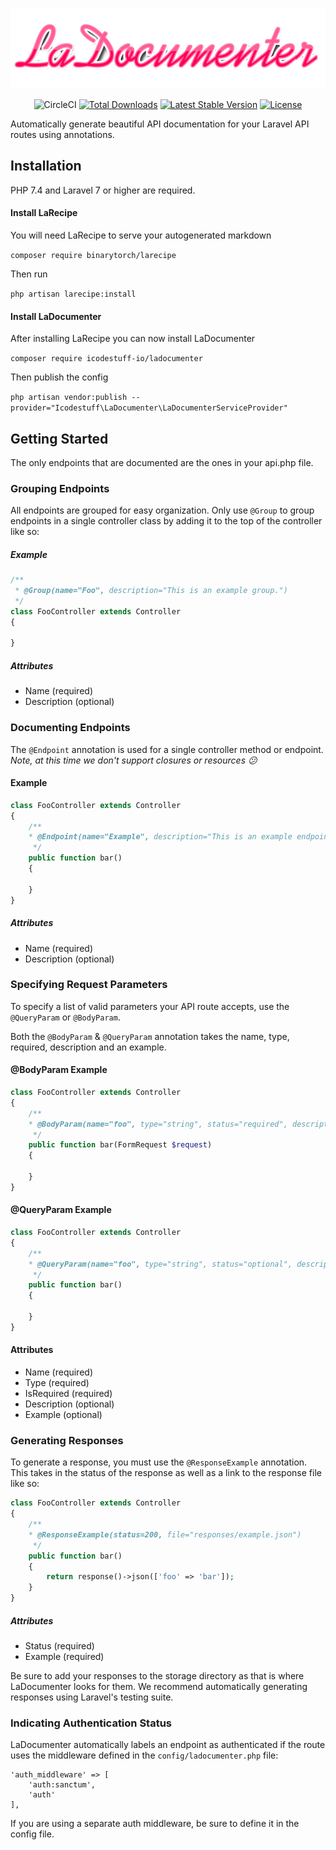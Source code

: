 <p align="center">
    <img src="/logo.png" alt="logo">
</p>

<p align="center">
  <img src="https://circleci.com/gh/Solomon04/documenter.svg" alt="CircleCI">
  <a href="https://packagist.org/packages/solomon04/documentation"><img src="https://poser.pugx.org/solomon04/documentation/d/total.svg" alt="Total Downloads"></a>
  <a href="https://packagist.org/packages/solomon04/documentation"><img src="https://poser.pugx.org/solomon04/documentation/v/stable.svg" alt="Latest Stable Version"></a>
  <a href="https://packagist.org/packages/solomon04/documentation"><img src="https://poser.pugx.org/solomon04/documentation/license.svg" alt="License"></a>
</p>

Automatically generate beautiful API documentation for your Laravel API routes using annotations.

## Installation
PHP 7.4 and Laravel 7 or higher are required.

#### Install LaRecipe
You will need LaRecipe to serve your autogenerated markdown

`composer require binarytorch/larecipe`

Then run

`php artisan larecipe:install`

#### Install LaDocumenter
After installing LaRecipe you can now install LaDocumenter

`composer require icodestuff-io/ladocumenter`

Then publish the config

`php artisan vendor:publish --provider="Icodestuff\LaDocumenter\LaDocumenterServiceProvider"`

## Getting Started
The only endpoints that are documented are the ones in your api.php file. 

### Grouping Endpoints
All endpoints are grouped for easy organization. Only use `@Group` to group endpoints in a single controller class by adding 
it to the top of the controller like so:
 ##### Example
 ```php
 /**
  * @Group(name="Foo", description="This is an example group.")
  */
 class FooController extends Controller
 {
 
 }
 ```
##### Attributes
- Name (required)
- Description (optional)

### Documenting Endpoints
The `@Endpoint` annotation is used for a single controller method or endpoint. *Note, at this time we don't support
closures or resources 😕* 
#### Example
```php
class FooController extends Controller
{
    /**
    * @Endpoint(name="Example", description="This is an example endpoint.")
     */
    public function bar()
    {
    
    }
}
```

##### Attributes
- Name (required)
- Description (optional)

### Specifying Request Parameters
To specify a list of valid parameters your API route accepts, use the `@QueryParam` or `@BodyParam`. 

Both the `@BodyParam` & `@QueryParam` annotation takes the name, type, required, description and an example. 

#### @BodyParam Example
```php
class FooController extends Controller
{
    /**
    * @BodyParam(name="foo", type="string", status="required", description="An example body paramater", example="bar")
     */
    public function bar(FormRequest $request)
    {
    
    }
}
```

#### @QueryParam Example 
```php
class FooController extends Controller
{
    /**
    * @QueryParam(name="foo", type="string", status="optional", description="An example query paramater", example="bar")
     */
    public function bar()
    {
    
    }
}
```

#### Attributes
- Name (required)
- Type (required)
- IsRequired (required)
- Description (optional)
- Example (optional)

### Generating Responses
To generate a response, you must use the `@ResponseExample` annotation. This takes in the status of the response
as well as a link to the response file like so:
```php
class FooController extends Controller
{
    /**
    * @ResponseExample(status=200, file="responses/example.json")
     */
    public function bar()
    {
        return response()->json(['foo' => 'bar']);
    }
}
```

##### Attributes
- Status (required)
- Example (required)


Be sure to add your responses to the storage directory as that is where LaDocumenter looks for them.
We recommend automatically generating responses using Laravel's testing suite.

### Indicating Authentication Status
LaDocumenter automatically labels an endpoint as authenticated if the route uses the middleware defined in the `config/ladocumenter.php` file:
```
'auth_middleware' => [
    'auth:sanctum',
    'auth'
],
```

If you are using a separate auth middleware, be sure to define it in the config file.
